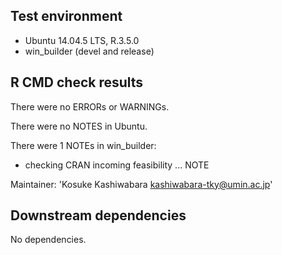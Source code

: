 ## Test environment
* Ubuntu 14.04.5 LTS, R.3.5.0
* win_builder (devel and release)

## R CMD check results
There were no ERRORs or WARNINGs.

There were no NOTES in Ubuntu.

There were 1 NOTEs in win_builder:

* checking CRAN incoming feasibility ... NOTE

Maintainer: 'Kosuke Kashiwabara <kashiwabara-tky@umin.ac.jp>'

## Downstream dependencies
No dependencies.